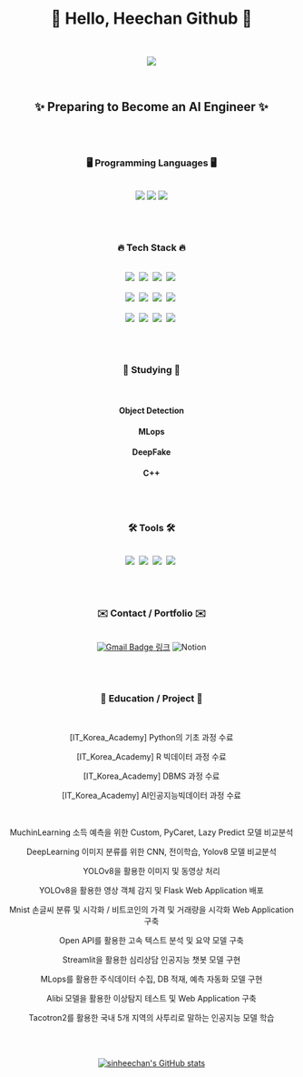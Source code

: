 <h1 align="center"> 👋 Hello, Heechan Github 👋 </h3>

<br/>

<div align="center">
  
![](https://komarev.com/ghpvc/?username=sinheechan)

</div>

<br/>

<h2 align="center"> ✨  Preparing to Become an AI Engineer  ✨</h2>

<br/><br/>

<h3 align="center">🖥️  Programming Languages  🖥️</h3>

<br/>

<div align="center">
  <img src="https://img.shields.io/badge/python%20-%2314354C.svg?style=for-the-badge&logo=Python&logoColor=white"/>
  <img src="https://img.shields.io/badge/MySQL-F5C300?style=for-the-badge&logo=MySQL&logoColor=black"/>
  <img src="https://img.shields.io/badge/R-007AFF?style=for-the-badge&logo=R&logoColor=white"/>
</div>

<br /><br />

<h3 align="center">🔥  Tech Stack  🔥</h3>

<br/>

<div align="center">
  <img src="https://img.shields.io/badge/pandas-150458.svg?style=for-the-badge&logo=pandas&logoColor=white" />&nbsp
  <img src="https://img.shields.io/badge/numpy-4d77cf.svg?style=for-the-badge&logo=numpy&logoColor=white" />&nbsp
  <img src="https://img.shields.io/badge/Matplotlib-11557c.svg?style=for-the-badge&logo=Matplotlib&logoColor=white" />&nbsp
  <img src="https://img.shields.io/badge/Seaborn-3670A0?style=for-the-badge&logo=Seaborn&logoColor=ffdd54" />&nbsp
</div>

<br/>

<div align="center">
  <img src="https://img.shields.io/badge/scikitlearn-20232a.svg?style=for-the-badge&logo=scikitlearn&logoColor=61DAFB" />&nbsp
  <img src="https://img.shields.io/badge/tensorflow-E34F26.svg?style=for-the-badge&logo=tensorflow&logoColor=white" />&nbsp
  <img src="https://img.shields.io/badge/pytorch-FF4154.svg?style=for-the-badge&logo=pytorch&logoColor=white" />&nbsp
  <img src="https://img.shields.io/badge/keras-c14438.svg?style=for-the-badge&logo=keras&logoColor=white" />&nbsp
</div>

<br/>

<div align="center">
  <img src="https://img.shields.io/badge/flask-20232a.svg?style=for-the-badge&logo=flask&logoColor=white" />&nbsp
  <img src="https://img.shields.io/badge/streamlit-c14438.svg?style=for-the-badge&logo=streamlit&logoColor=white" />&nbsp
  <img src="https://img.shields.io/badge/Ultralytics-007ACC.svg?style=for-the-badge&logo=Ultralytics&logoColor=white" />&nbsp
  <img src="https://img.shields.io/badge/MLops-1daabb.svg?style=for-the-badge&logo=MLops&logoColor=white" />&nbsp
</div>

<br /><br />

<h3 align="center">📙  Studying  📙</h3>

<br />

<div align="center">
<h4> Object Detection <h4>
<h4> MLops <h4>
<h4> DeepFake <h4>
<h4> C++ <h4>

<br /><br />

<h3 align="center">🛠 Tools 🛠</h3>

<br />

<div align="center">
  <img src="https://img.shields.io/badge/github-20232a.svg?style=for-the-badge&logo=github&logoColor=white" />&nbsp
  <img src="https://img.shields.io/badge/VSCode-2C2C32.svg?style=for-the-badge&logo=visual-studio-code&logoColor=22ABF3" />&nbsp
  <img src="https://img.shields.io/badge/jupyter-2C2C32.svg?style=for-the-badge&logo=jupyter&logoColor=F37726" />&nbsp
  <img src="https://img.shields.io/badge/dbeaver-2C2C32.svg?style=for-the-badge&logo=dbeaver&logoColor=F37726" />&nbsp

</div>
  
<br /><br />

<h3 align="center">✉️  Contact / Portfolio  ✉️</h3>

<br/>

  <div align="center">
  <a href="mailto:gmlcks0905@gmail.com" target="_blank">
  <img src="https://img.shields.io/badge/gmlcks0905%40gmail.com-c14438?style=for-the-badge&logo=Gmail&logoColor=white" alt="Gmail Badge">
</a>
  <a href="https://noon-lynx-02e.notion.site/ae6a8cd765ef46669580fd863ef9b37c?pvs=4" target="_blank">링크</a>
  <img src="https://img.shields.io/badge/Notion-d9d9d9.svg?style=for-the-badge&logo=Notion&logoColor=black" alt="Notion">
</a>

<br /><br />

<h3 align="center">🚩  Education / Project  🚩</h3>

<br/>

  [IT_Korea_Academy] Python의 기초 과정 수료
  
  [IT_Korea_Academy] R 빅데이터 과정 수료 
  
  [IT_Korea_Academy] DBMS 과정 수료
  
  [IT_Korea_Academy] AI인공지능빅데이터 과정 수료
  

<br/>

  MuchinLearning 소득 예측을 위한 Custom, PyCaret, Lazy Predict 모델 비교분석
  
  DeepLearning 이미지 분류를 위한 CNN, 전이학습, Yolov8 모델 비교분석
  
  YOLOv8을 활용한 이미지 및 동영상 처리
  
  YOLOv8을 활용한 영상 객체 감지 및 Flask Web Application 배포
  
  Mnist 손글씨 분류 및 시각화 / 비트코인의 가격 및 거래량을 시각화 Web Application 구축
  
  Open API를 활용한 고속 텍스트 분석 및 요약 모델 구축
  
  Streamlit을 활용한 심리상담 인공지능 챗봇 모델 구현
  
  MLops를 활용한 주식데이터 수집, DB 적재, 예측 자동화 모델 구현

  Alibi 모델을 활용한 이상탐지 테스트 및 Web Application 구축 

  Tacotron2를 활용한 국내 5개 지역의 사투리로 말하는 인공지능 모델 학습

<br /><br />

[![sinheechan's GitHub stats](https://github-readme-stats.vercel.app/api?username=sinheechan&theme=react&show_icons=true&hide=contribs,prs&cache_seconds=1800)](https://github.com/sinheechan)
